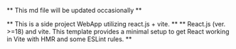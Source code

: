 ** This md file will be updated occasionally **

** This is a side project WebApp utilizing react.js + vite. **
** React.js (ver. >=18) and vite. This template provides a minimal setup to get React working in Vite with HMR and some ESLint rules. **

